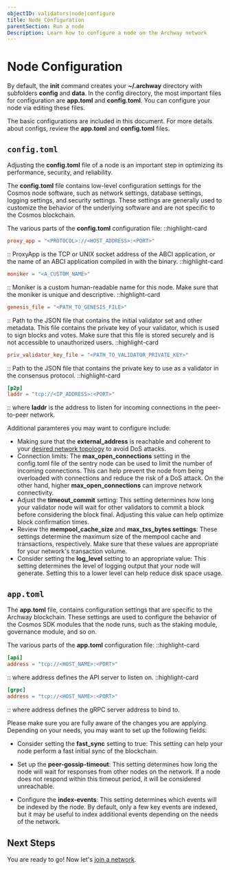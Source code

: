 ```yaml
---
objectID: validators|node|configure
title: Node Configuration
parentSection: Run a node
Description: Learn how to configure a node on the Archway network
---
```



# Node Configuration


By default, the **init** command creates your **~/.archway** directory with subfolders **config** and **data**. In the config directory, the most important files for configuration are **app.toml** and **config.toml**. You can configure your node via editing these files.

The basic configurations are included in this document. For more details about configs, review the **app.toml** and **config.toml** files.



## `config.toml`

Adjusting the **config.toml** file of a node is an important step in optimizing its performance, security, and reliability.

The **config.toml** file contains low-level configuration settings for the Cosmos node software, such as network settings, database settings, logging settings, and security settings. These settings are generally used to customize the behavior of the underlying software and are not specific to the Cosmos blockchain.



The various parts of the **config.toml** configuration file:
::highlight-card

```toml
proxy_app = "<PROTOCOL>://<HOST_ADDRESS>:<PORT>"
```

::
ProxyApp is the TCP or UNIX socket address of the ABCI application, or the name of an ABCI application compiled in with the binary.
::highlight-card

```toml
moniker = "<A_CUSTOM_NAME>"
```

::
Moniker is a custom human-readable name for this node. Make sure that the moniker is unique and descriptive.
::highlight-card

```toml
genesis_file = "<PATH_TO_GENESIS_FILE>"
```

::
Path to the JSON file that contains the initial validator set and other metadata. This file contains the private key of your validator, which is used to sign blocks and votes. Make sure that this file is stored securely and is not accessible to unauthorized users.
::highlight-card

```toml
priv_validator_key_file = "<PATH_TO_VALIDATOR_PRIVATE_KEY>"
```

::
Path to the JSON file that contains the private key to use as a validator in the consensus protocol.
::highlight-card

```toml
[p2p]
laddr = "tcp://<IP_ADDRESS>:<PORT>"
```

::
where **laddr** is the address to listen for incoming connections in the peer-to-peer network.



Additional paramteres you may want to configure include:
- Making sure that the **external_address** is reachable and coherent to your [desired network topology](../becoming-a-validator/requirements#sentry-nodes-ddos-protection) to avoid DoS attacks.
- Connection limits: The **max_open_connections** setting in the config.toml file of the sentry node can be used to limit the number of incoming connections. This can help prevent the node from being overloaded with connections and reduce the risk of a DoS attack. On the other hand, higher **max_open_connections** can improve network connectivity.
- Adjust the **timeout_commit** setting: This setting determines how long your validator node will wait for other validators to commit a block before considering the block final. Adjusting this value can help optimize block confirmation times.
- Review the **mempool_cache_size** and **max_txs_bytes settings**: These settings determine the maximum size of the mempool cache and transactions, respectively. Make sure that these values are appropriate for your network's transaction volume.
- Consider setting the **log_level** setting to an appropriate value: This setting determines the level of logging output that your node will generate. Setting this to a lower level can help reduce disk space usage.

## `app.toml`

The **app.toml** file, contains configuration settings that are specific to the Archway blockchain. These settings are used to configure the behavior of the Cosmos SDK modules that the node runs, such as the staking module, governance module, and so on.

The various parts of the **app.toml** configuration file:
::highlight-card

```toml
[api]
address = "tcp://<HOST_NAME>:<PORT>"
```

::
where address defines the API server to listen on.
::highlight-card

```toml
[grpc]
address = "tcp://<HOST_NAME>:<PORT>"
```

::
where address defines the gRPC server address to bind to.

Please make sure you are fully aware of the changes you are applying. Depending on your needs, you may want to set up the following fields:

<!-- - Adjust the **minimum-gas-prices** setting: This setting determines the minimum gas price that your validator node will accept for processing transactions. Setting this value too low can result in spam attacks, while setting it too high can discourage legitimate transactions. Find a balance that works for the specific network.
PROBABLY NOT RELEVANT AFTER THE REWARDS MODULE HAS BEEN INTRODUCED-->

- Consider setting the **fast_sync** setting to true: This setting can help your node perform a fast initial sync of the blockchain.

- Set up the **peer-gossip-timeout**: This setting determines how long the node will wait for responses from other nodes on the network. If a node does not respond within this timeout period, it will be considered unreachable.

- Configure the **index-events**: This setting determines which events will be indexed by the node. By default, only a few key events are indexed, but it may be useful to index additional events depending on the needs of the network.

## Next Steps
You are ready to go! Now let's [join a network](5.join-a-network.md).